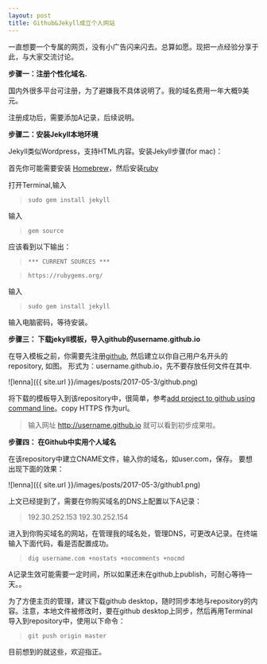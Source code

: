 ```yaml
---
layout: post
title: Github&Jekyll成立个人网站
---
```


一直想要一个专属的网页，没有小广告闪来闪去。总算如愿。现把一点经验分享于此，与大家交流讨论。

**步骤一：注册个性化域名.**

国内外很多平台可注册，为了避嫌我不具体说明了。我的域名费用一年大概9美元。

注册成功后，需要添加A记录，后续说明。

**步骤二：安装Jekyll本地环境**

Jekyll类似Wordpress，支持HTML内容。安装Jekyll步骤(for mac)：

首先你可能需要安装 [Homebrew](https://coolestguidesontheplanet.com/installing-homebrew-on-os-x-el-capitan-10-11-package-manager-for-unix-apps/)，然后安装[ruby](https://www.ruby-lang.org/zh_tw/documentation/installation/#homebrew)

打开Terminal,输入

> `sudo gem install jekyll`

输入
> `gem source`

应该看到以下输出：

> `*** CURRENT SOURCES ***`

> `https://rubygems.org/`

输入

>`sudo gem install jekyll`

输入电脑密码，等待安装。

**步骤三： 下载jekyll模板，导入github的username.github.io**

在导入模板之前，你需要先注册[github](https://github.com/), 然后建立以你自己用户名开头的repository, 如图。 形式为：username.github.io，先不要存放任何文件在其中.

![lenna]({{ site.url }}/images/posts/2017-05-3/github.png)

将下载的模板导入到该repository中，很简单，参考[add project to github using command line](https://help.github.com/articles/adding-an-existing-project-to-github-using-the-command-line/)。copy HTTPS 作为url。

> 输入网址 http://username.github.io 就可以看到初步成果啦。

**步骤四： 在Github中实用个人域名**

在该repository中建立CNAME文件，输入你的域名，如user.com，保存。
要想出现下面的效果：

![lenna]({{ site.url }}/images/posts/2017-05-3/github1.png)

上文已经提到了，需要在你购买域名的DNS上配置以下A记录：

> 192.30.252.153
> 192.30.252.154

进入到你购买域名的网站，在管理我的域名处，管理DNS，可更改A记录。在终端输入下面代码，看是否配置成功。

> `dig username.com +nostats +nocomments +nocmd`

A记录生效可能需要一定时间，所以如果还未在github上publish，可耐心等待一天。。


为了方便主页的管理，建议下载github desktop，随时同步本地与repository的内容。注意，本地文件被修改时，要在github desktop上同步，然后再用Terminal导入到repository中，使用以下命令：

> `git push origin master`


目前想到的就这些，欢迎指正。

























